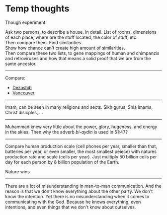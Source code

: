# Temp thoughts

Though experiment:

Ask two persons, to describe a house. In detail. List of rooms, dimensions of each place, where are the stuff located, the color of stuff, etc.   
Then compare them. Find similarities.   
Show how chance can't create high amount of similarities.   
Then compare these two lists, to gene mappings of human and chimpanzis and retroviruses and how that means a solid proof that we are from the same ancestor.

---

Compare:
- [Dezashib](https://www.google.com/maps/@35.8064606,51.4516351,15z)
- [Vancouver](https://www.google.com/maps/place/Vancouver,+BC,+Canada/@49.2350143,-123.1144697,13z/data=!4m5!3m4!1s0x548673f143a94fb3:0xbb9196ea9b81f38b!8m2!3d49.2827291!4d-123.1207375)

---

Imam, can be seen in many religions and sects. Sikh gurus, Shia imams, Christ disicples, ...

---

Muhammad knew very little about the power, glory, hugeness, and energy in the skies. Then why the adverb *bi-aydin* is used in 51:47?

---

Compare human production scale (cell phones per year, smaller than that, batteries per year, or even smaller, the most smallest peiece) with natures production rate and scale (cells per year). Just multiply 50 billion cells per day for each person by 8 billion population of the Earth.

Nature wins.

---

There are a lot of misunderstanding in man-to-man communication. And the reason is that we don't know everything about the other party. We don't know the intention.
Yet there is no misunderstanding when it comes to communicating with the God. Because he knows everything, even intentions, and even things that we don't know about outselves.
